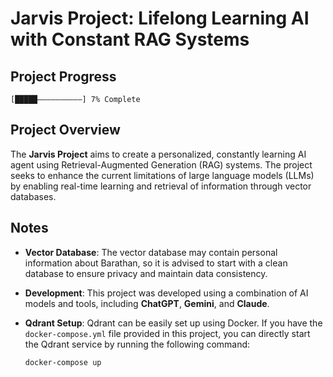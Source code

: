 
# Jarvis Project: Lifelong Learning AI with Constant RAG Systems

## Project Progress

`[█████—————————–] 7% Complete`

## Project Overview

The **Jarvis Project** aims to create a personalized, constantly learning AI agent using Retrieval-Augmented Generation (RAG) systems. The project seeks to enhance the current limitations of large language models (LLMs) by enabling real-time learning and retrieval of information through vector databases.

## Notes

- **Vector Database**: The vector database may contain personal information about Barathan, so it is advised to start with a clean database to ensure privacy and maintain data consistency.

- **Development**: This project was developed using a combination of AI models and tools, including **ChatGPT**, **Gemini**, and **Claude**.

- **Qdrant Setup**: Qdrant can be easily set up using Docker. If you have the `docker-compose.yml` file provided in this project, you can directly start the Qdrant service by running the following command:
   ```bash
   docker-compose up
   ```
